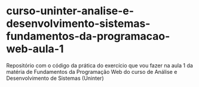 # curso-uninter-analise-e-desenvolvimento-sistemas-fundamentos-da-programacao-web-aula-1
Repositório com o código da prática do exercício que vou fazer na aula 1 da matéria de Fundamentos da Programação Web do curso de Análise e Desenvolvimento de Sistemas (Uninter)
